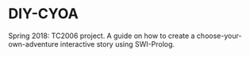 # DIY-CYOA
Spring 2018: TC2006 project. A guide on how to create a choose-your-own-adventure interactive story using SWI-Prolog. 
